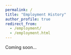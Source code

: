 ```yaml
---
permalink: /
title: "Employment History"
author_profile: true
redirect_from: 
  - /employment/
  - /employment.html
---
```


Coming soon...